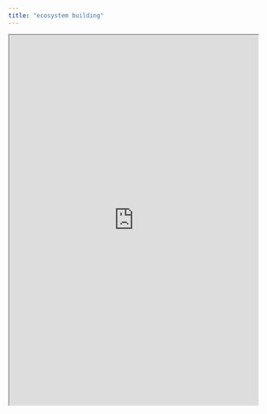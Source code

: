 ```yaml
---
title: "ecosystem building"
---
```



<iframe height="750" width="100%" src="https://ewelton.github.io/ktest/wiki.html#ecosystem%20building"></iframe>
